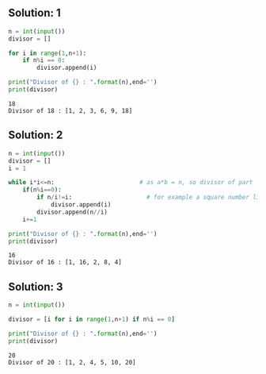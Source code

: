 
Solution: 1
-------


```python
n = int(input())
divisor = []

for i in range(1,n+1):
    if n%i == 0:
        divisor.append(i)

print("Divisor of {} : ".format(n),end='')
print(divisor)
```

    18
    Divisor of 18 : [1, 2, 3, 6, 9, 18]
    

Solution: 2
--------


```python
n = int(input())
divisor = []
i = 1

while i*i<=n:                        # as a*b = n, so divisor of part 'a' can not be bigger than n/b. If any 'a' divides 'n' then there is another divisor n/a = b
    if(n%i==0):
        if n/i!=i:                     # for example a square number like 16. If i = 2 then 16/2 = 8 and there is two uniqe divisor but if i = 4 then 16/4 = 4. In this case only one divisor will be counted.
            divisor.append(i)
        divisor.append(n//i)
    i+=1

print("Divisor of {} : ".format(n),end='')
print(divisor)
```

    16
    Divisor of 16 : [1, 16, 2, 8, 4]
    

Solution: 3
--------


```python
n = int(input())

divisor = [i for i in range(1,n+1) if n%i == 0]

print("Divisor of {} : ".format(n),end='')
print(divisor)
```

    20
    Divisor of 20 : [1, 2, 4, 5, 10, 20]
    
